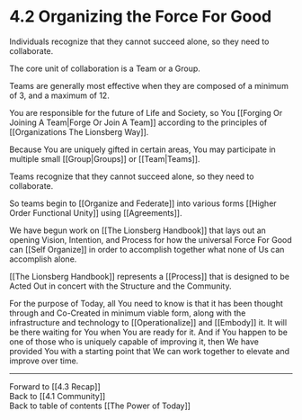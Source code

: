 # 4.2 Organizing the Force For Good

Individuals recognize that they cannot succeed alone, so they need to collaborate. 

The core unit of collaboration is a Team or a Group. 

Teams are generally most effective when they are composed of a minimum of 3, and a maximum of 12. 

You are responsible for the future of Life and Society, so You [[Forging Or Joining A Team|Forge Or Join A Team]] according to the principles of [[Organizations The Lionsberg Way]]. 

Because You are uniquely gifted in certain areas, You may participate in multiple small [[Group|Groups]] or [[Team|Teams]]. 

Teams recognize that they cannot succeed alone, so they need to collaborate. 

So teams begin to [[Organize and Federate]] into various forms [[Higher Order Functional Unity]] using [[Agreements]]. 

We have begun work on [[The Lionsberg Handbook]] that lays out an opening Vision, Intention, and Process for how the universal Force For Good can [[Self Organize]] in order to accomplish together what none of Us can accomplish alone. 

[[The Lionsberg Handbook]] represents a [[Process]] that is designed to be Acted Out in concert with the Structure and the Community. 

For the purpose of Today, all You need to know is that it has been thought through and Co-Created in minimum viable form, along with the infrastructure and technology to [[Operationalize]] and [[Embody]] it. It will be there waiting for You when You are ready for it. And if You happen to be one of those who is uniquely capable of improving it, then We have provided You with a starting point that We can work together to elevate and improve over time. 

___

Forward to [[4.3 Recap]]  
Back to [[4.1 Community]]  
Back to table of contents [[The Power of Today]]  

